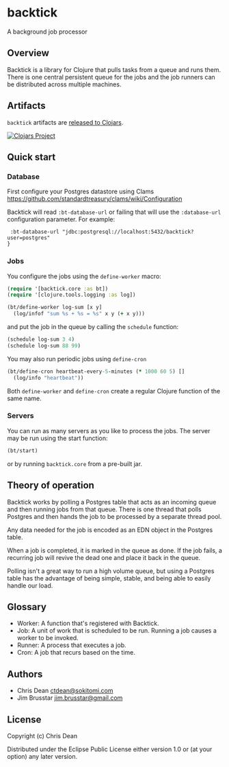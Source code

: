 # backtick

A background job processor

## Overview

Backtick is a library for Clojure that pulls tasks from a queue and
runs them.  There is one central persistent queue for the jobs and the
job runners can be distributed across multiple machines.

## Artifacts

`backtick` artifacts are [released to Clojars](https://clojars.org/clj-time/clj-time).

[![Clojars Project](http://clojars.org/ctdean/backtick/latest-version.svg)](http://clojars.org/ctdean/backtick)

## Quick start

### Database

First configure your Postgres datastore using Clams
https://github.com/standardtreasury/clams/wiki/Configuration

Backtick will read `:bt-database-url` or failing that will use the
`:database-url` configuration parameter.  For example:

```{
 :bt-database-url "jdbc:postgresql://localhost:5432/backtick?user=postgres"
}
```

### Jobs

You configure the jobs using the `define-worker` macro:

``` clj
(require '[backtick.core :as bt])
(require '[clojure.tools.logging :as log])

(bt/define-worker log-sum [x y]
  (log/infof "sum %s + %s = %s" x y (+ x y)))
```

and put the job in the queue by calling the `schedule` function:

``` clj
(schedule log-sum 3 4)
(schedule log-sum 88 99)
```

You may also run periodic jobs using `define-cron`

``` clj
(bt/define-cron heartbeat-every-5-minutes (* 1000 60 5) []
  (log/info "heartbeat"))
```

Both `define-worker` and `define-cron` create a regular Clojure
function of the same name.

### Servers

You can run as many servers as you like to process the jobs.  The
server may be run using the start function:

``` clj
(bt/start)
```

or by running `backtick.core` from a pre-built jar.

## Theory of operation

Backtick works by polling a Postgres table that acts as an incoming
queue and then running jobs from that queue.  There is one thread that
polls Postgres and then hands the job to be processed by a separate
thread pool.

Any data needed for the job is encoded as an EDN object in the Postgres table.

When a job is completed, it is marked in the queue as done.  If the
job fails, a recurring job will revive the dead one and place it back
in the queue.

Polling isn't a great way to run a high volume queue, but using a
Postgres table has the advantage of being simple, stable, and being
able to easily handle our load.

## Glossary

- Worker: A function that's registered with Backtick.
- Job: A unit of work that is scheduled to be run. Running a job causes a worker to be invoked.
- Runner: A process that executes a job.
- Cron: A job that recurs based on the time.

## Authors

- Chris Dean <ctdean@sokitomi.com>
- Jim Brusstar <jim.brusstar@gmail.com>

## License

Copyright (c) Chris Dean

Distributed under the Eclipse Public License either version 1.0 or (at
your option) any later version.
